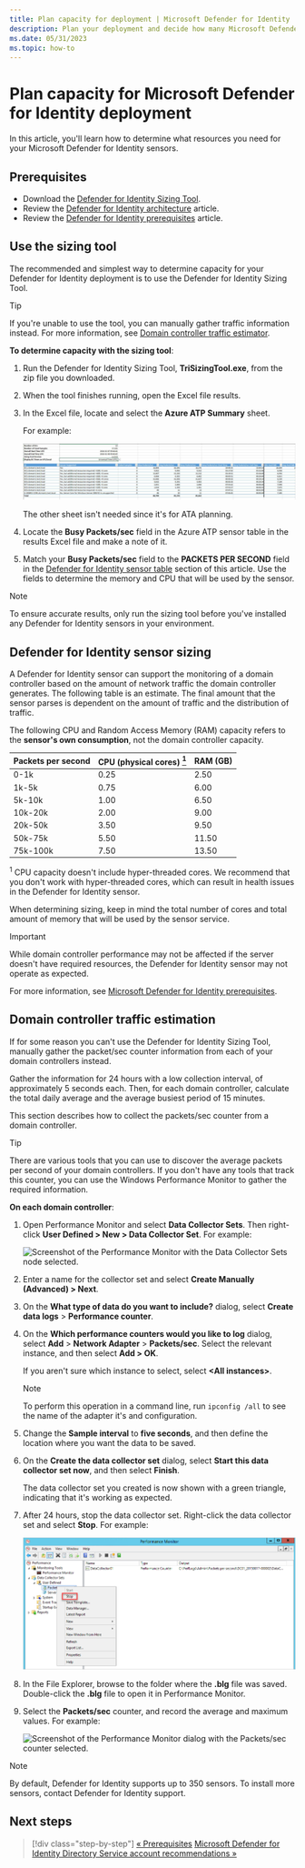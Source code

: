 ```yaml
---
title: Plan capacity for deployment | Microsoft Defender for Identity
description: Plan your deployment and decide how many Microsoft Defender for Identity servers are needed to support your network
ms.date: 05/31/2023
ms.topic: how-to
---
```


# Plan capacity for Microsoft Defender for Identity deployment

In this article, you'll learn how to determine what resources you need for your Microsoft Defender for Identity sensors.

## Prerequisites

- Download the [Defender for Identity Sizing Tool](<https://aka.ms/mdi/sizingtool>).
- Review the [Defender for Identity architecture](architecture.md) article.
- Review the [Defender for Identity prerequisites](prerequisites.md) article.

## Use the sizing tool

The recommended and simplest way to determine capacity for your Defender for Identity deployment is to use the Defender for Identity Sizing Tool. 

> [!TIP]
> If you're unable to use the tool, you can manually gather traffic information instead. For more information, see [Domain controller traffic estimator](#manual-sizing).
>

**To determine capacity with the sizing tool**:

1. Run the Defender for Identity Sizing Tool, **TriSizingTool.exe**, from the zip file you downloaded.

1. When the tool finishes running, open the Excel file results.

1. In the Excel file, locate and select the **Azure ATP Summary** sheet.

    For example:

    ![Screenshot of a sample capacity planning tool.](../media/capacity-tool.png)

    The other sheet isn't needed since it's for ATA planning.

1. Locate the **Busy Packets/sec** field in the Azure ATP sensor table in the results Excel file and make a note of it.

1. Match your **Busy Packets/sec** field to the **PACKETS PER SECOND** field in the [Defender for Identity sensor table](#sizing) section of this article. Use the fields to determine the memory and CPU that will be used by the sensor.

> [!NOTE]
> To ensure accurate results, only run the sizing tool before you've installed any Defender for Identity sensors in your environment.

<a name="sizing"></a>

## Defender for Identity sensor sizing

A Defender for Identity sensor can support the monitoring of a domain controller based on the amount of network traffic the domain controller generates. The following table is an estimate. The final amount that the sensor parses is dependent on the amount of traffic and the distribution of traffic.

The following CPU and Random Access Memory (RAM) capacity refers to the **sensor's own consumption**, not the domain controller capacity.

|Packets per second|CPU (physical cores) [<sup>1</sup>](#phys)|RAM (GB)|
|----|----|-----|
|0-1k|0.25|2.50|
|1k-5k|0.75|6.00|
|5k-10k|1.00|6.50|
|10k-20k|2.00|9.00|
|20k-50k|3.50|9.50|
|50k-75k |5.50|11.50|
|75k-100k|7.50|13.50|

<a name="phys"></a><sup>1</sup> CPU capacity doesn't include hyper-threaded cores. We recommend that you don't work with hyper-threaded cores, which can result in health issues in the Defender for Identity sensor. 

When determining sizing, keep in mind the total number of cores and total amount of memory that will be used by the sensor service.

> [!IMPORTANT]
> While domain controller performance may not be affected if the server doesn't have required resources, the Defender for Identity sensor may not operate as expected. 
>

For more information, see [Microsoft Defender for Identity prerequisites](prerequisites.md).


<a name="manual-sizing"></a>

## Domain controller traffic estimation

If for some reason you can't use the Defender for Identity Sizing Tool, manually gather the packet/sec counter information from each of your domain controllers instead.

Gather the information for 24 hours with a low collection interval, of approximately 5 seconds each. Then, for each domain controller, calculate the total daily average and the average busiest period of 15 minutes.

This section describes how to collect the packets/sec counter from a domain controller.

> [!TIP]
> There are various tools that you can use to discover the average packets per second of your domain controllers. If you don't have any tools that track this counter, you can use the Windows Performance Monitor to gather the required information.
>

**On each domain controller**:

1. Open Performance Monitor and select **Data Collector Sets**. Then right-click **User Defined > New > Data Collector Set**. For example:

    ![Screenshot of the Performance Monitor with the Data Collector Sets node selected.](../media/traffic-estimation-2.png)

1. Enter a name for the collector set and select **Create Manually (Advanced) > Next**.

1. On the **What type of data do you want to include?** dialog, select  **Create data logs** >  **Performance counter**.

1. On the  **Which performance counters would you like to log** dialog, select **Add** > **Network Adapter** > **Packets/sec**. Select the relevant instance, and then select **Add > OK**.

    If you aren't sure which instance to select, select **&lt;All instances&gt;**.

    > [!NOTE]
    > To perform this operation in a command line, run `ipconfig /all` to see the name of the adapter it's and configuration.

1. Change the **Sample interval** to **five seconds**, and then define the location where you want the data to be saved.

1. On the **Create the data collector set** dialog,  select **Start this data collector set now**, and then select **Finish**.

    The data collector set you created is now shown with a green triangle, indicating that it's working as expected.

1. After 24 hours, stop the data collector set. Right-click the data collector set and select **Stop**. For example:

    ![Screenshot of the Performance Monitor dialog showing the Stop option.](../media/traffic-estimation-12.png)

1. In the File Explorer, browse to the folder where the **.blg** file was saved. Double-click the **.blg** file to open it in Performance Monitor.

1. Select the **Packets/sec** counter, and record the average and maximum values. For example:

    ![Screenshot of the Performance Monitor dialog with the Packets/sec counter selected.](../media/traffic-estimation-14.png)

> [!NOTE]
> By default, Defender for Identity supports up to 350 sensors. To install more sensors, contact Defender for Identity support.

## Next steps

> [!div class="step-by-step"]
> [« Prerequisites](prerequisites.md)
> [Microsoft Defender for Identity Directory Service account recommendations »](directory-service-accounts.md)
